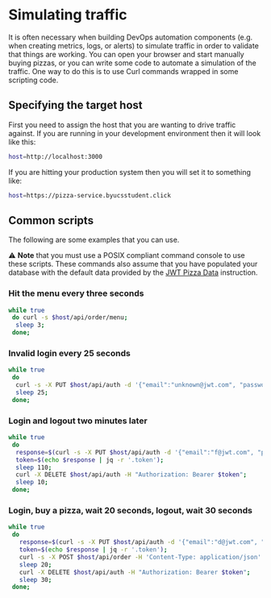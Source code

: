 # Simulating traffic

It is often necessary when building DevOps automation components (e.g. when creating metrics, logs, or alerts) to simulate traffic in order to validate that things are working. You can open your browser and start manually buying pizzas, or you can write some code to automate a simulation of the traffic. One way to do this is to use Curl commands wrapped in some scripting code.

## Specifying the target host

First you need to assign the host that you are wanting to drive traffic against. If you are running in your development environment then it will look like this:

```sh
host=http://localhost:3000
```

If you are hitting your production system then you will set it to something like:

```sh
host=https://pizza-service.byucsstudent.click
```

## Common scripts

The following are some examples that you can use.

⚠️ **Note** that you must use a POSIX compliant command console to use these scripts. These commands also assume that you have populated your database with the default data provided by the [JWT Pizza Data](../jwtPizzaData/jwtPizzaData.md) instruction.

### Hit the menu every three seconds

```sh
while true
 do curl -s $host/api/order/menu;
  sleep 3;
 done;
```

### Invalid login every 25 seconds

```sh
while true
 do
  curl -s -X PUT $host/api/auth -d '{"email":"unknown@jwt.com", "password":"bad"}' -H 'Content-Type: application/json';
  sleep 25;
 done;
```

### Login and logout two minutes later

```sh
while true
 do
  response=$(curl -s -X PUT $host/api/auth -d '{"email":"f@jwt.com", "password":"franchisee"}' -H 'Content-Type: application/json');
  token=$(echo $response | jq -r '.token');
  sleep 110;
  curl -X DELETE $host/api/auth -H "Authorization: Bearer $token";
  sleep 10;
 done;
```

### Login, buy a pizza, wait 20 seconds, logout, wait 30 seconds

```sh
while true
 do
   response=$(curl -s -X PUT $host/api/auth -d '{"email":"d@jwt.com", "password":"diner"}' -H 'Content-Type: application/json');
   token=$(echo $response | jq -r '.token');
   curl -s -X POST $host/api/order -H 'Content-Type: application/json' -d '{"franchiseId": 1, "storeId":1, "items":[{ "menuId": 1, "description": "Veggie", "price": 0.05 }]}'  -H "Authorization: Bearer $token";
   sleep 20;
   curl -X DELETE $host/api/auth -H "Authorization: Bearer $token";
   sleep 30;
 done;
```

